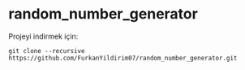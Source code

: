 # random_number_generator

Projeyi indirmek için:

```
git clone --recursive https://github.com/FurkanYildirim07/random_number_generator.git
```
